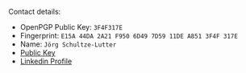 Contact details:

- OpenPGP Public Key: ```3F4F317E```
- Fingerprint: ```E15A 44DA 2A21 F950 6D49 7D59 11DE A851 3F4F 317E```
- Name: ```Jörg Schultze-Lutter```
- [Public Key](3F4F317E_public_key.asc)
- [Linkedin Profile](https://www.linkedin.com/in/joergschultzelutter)
